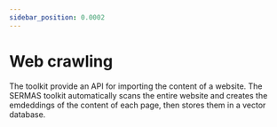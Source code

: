 ```yaml
---
sidebar_position: 0.0002
---
```


# Web crawling

The toolkit provide an API for importing the content of a website.
The SERMAS toolkit automatically scans the entire website and creates the emdeddings of the content of each page, then stores them in a vector database.